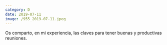 ```yaml
--- 
category: D 
date: 2019-07-11 
image: /955_2019-07-11.jpeg 
--- 
```


Os comparto, en mi experiencia, las claves para tener buenas y productivas reuniones.
